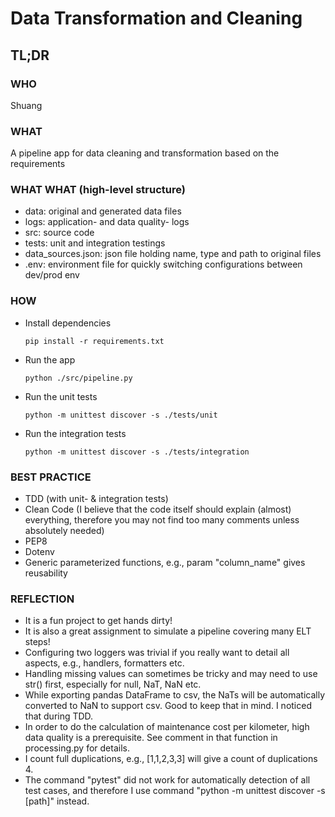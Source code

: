 # Data Transformation and Cleaning

## TL;DR

### WHO

Shuang

### WHAT

A pipeline app for data cleaning and transformation based on the requirements

### WHAT WHAT (high-level structure)

- data: original and generated data files
- logs: application- and data quality- logs
- src: source code
- tests: unit and integration testings
- data_sources.json: json file holding name, type and path to original files
- .env: environment file for quickly switching configurations between dev/prod env

### HOW

- Install dependencies

  ```pip install -r requirements.txt```
- Run the app

  ```python ./src/pipeline.py```
- Run the unit tests

  ```python -m unittest discover -s ./tests/unit```
- Run the integration tests

  ```python -m unittest discover -s ./tests/integration```

### BEST PRACTICE

- TDD (with unit- & integration tests)
- Clean Code (I believe that the code itself should explain (almost) everything,
  therefore you may not find too many comments unless absolutely needed)
- PEP8
- Dotenv
- Generic parameterized functions, e.g., param "column_name" gives reusability

### REFLECTION

- It is a fun project to get hands dirty!
- It is also a great assignment to simulate a pipeline covering many ELT steps!
- Configuring two loggers was trivial if you really want to detail all aspects, e.g.,
  handlers, formatters etc.
- Handling missing values can sometimes be tricky and may need to use str() first,
  especially for null, NaT, NaN etc.
- While exporting pandas DataFrame to csv, the NaTs will be automatically converted to NaN to support csv.
  Good to keep that in mind. I noticed that during TDD.
- In order to do the calculation of maintenance cost per kilometer, high data quality is a prerequisite.
  See comment in that function in processing.py for details.
- I count full duplications, e.g., [1,1,2,3,3] will give a count of duplications 4.
- The command "pytest" did not work for automatically detection of all test cases, and therefore
  I use command "python -m unittest discover -s [path]" instead.
